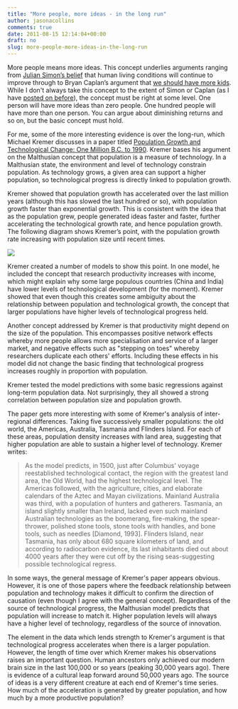 ```yaml
---
title: "More people, more ideas - in the long run"
author: jasonacollins
comments: true
date: 2011-08-15 12:14:04+00:00
draft: no
slug: more-people-more-ideas-in-the-long-run
---
```


More people means more ideas. This concept underlies arguments ranging from [Julian Simon’s belief](https://jasoncollins.blog/would-julian-simon-worry/) that human living conditions will continue to improve through to Bryan Caplan’s argument that [we should have more kids](https://jasoncollins.blog/caplans-selfish-reasons-to-have-more-kids/). While I don't always take this concept to the extent of Simon or Caplan (as I have [posted on before](https://jasoncollins.blog/libertarians-and-fertility/)), the concept must be right at some level. One person will have more ideas than zero people. One hundred people will have more than one person. You can argue about diminishing returns and so on, but the basic concept must hold.

For me, some of the more interesting evidence is over the long-run, which Michael Kremer discusses in a paper titled [Population Growth and Technological Change: One Million B.C. to 1990](http://www.jstor.org/stable/2118405). Kremer bases his argument on the Malthusian concept that population is a measure of technology. In a Malthusian state, the environment and level of technology constrain population. As technology grows, a given area can support a higher population, so technological progress is directly linked to population growth.

Kremer showed that population growth has accelerated over the last million years (although this has slowed the last hundred or so), with population growth faster than exponential growth. This is consistent with the idea that as the population grew, people generated ideas faster and faster, further accelerating the technological growth rate, and hence population growth. The following diagram shows Kremer’s point, with the population growth rate increasing with population size until recent times.

![](/img/kremer-1993-population-growth.png)

Kremer created a number of models to show this point. In one model, he included the concept that research productivity increases with income, which might explain why some large populous countries (China and India) have lower levels of technological development (for the moment). Kremer showed that even though this creates some ambiguity about the relationship between population and technological growth, the concept that larger populations have higher levels of technological progress held.

Another concept addressed by Kremer is that productivity might depend on the size of the population. This encompasses positive network effects whereby more people allows more specialisation and service of a larger market, and negative effects such as "stepping on toes" whereby researchers duplicate each others' efforts. Including these effects in his model did not change the basic finding that technological progress increases roughly in proportion with population.

Kremer tested the model predictions with some basic regressions against long-term population data. Not surprisingly, they all showed a strong correlation between population size and population growth.

The paper gets more interesting with some of Kremer's analysis of inter-regional differences. Taking five successively smaller populations: the old world, the Americas, Australia, Tasmania and Flinders Island. For each of these areas, population density increases with land area, suggesting that higher population are able to sustain a higher level of technology. Kremer writes:

>As the model predicts, in 1500, just after Columbus' voyage reestablished technological contact, the region with the greatest land area, the Old World, had the highest technological level. The Americas followed, with the agriculture, cities, and elaborate calendars of the Aztec and Mayan civilizations. Mainland Australia was third, with a population of hunters and gatherers. Tasmania, an island slightly smaller than Ireland, lacked even such mainland Australian technologies as the boomerang, fire-making, the spear-thrower, polished stone tools, stone tools with handles, and bone tools, such as needles [Diamond, 1993]. Flinders Island, near Tasmania, has only about 680 square kilometers of land, and according to radiocarbon evidence, its last inhabitants died out about 4000 years after they were cut off by the rising seas-suggesting possible technological regress.

In some ways, the general message of Kremer's paper appears obvious. However, it is one of those papers where the feedback relationship between population and technology makes it difficult to confirm the direction of causation (even though I agree with the general concept). Regardless of the source of technological progress, the Malthusian model predicts that population will increase to match it. Higher population levels will always have a higher level of technology, regardless of the source of innovation.

The element in the data which lends strength to Kremer's argument is that technological progress accelerates when there is a larger population. However, the length of time over which Kremer makes his observations raises an important question. Human ancestors only achieved our modern brain size in the last 100,000 or so years (peaking 30,000 years ago). There is evidence of a cultural leap forward around 50,000 years ago. The source of ideas is a very different creature at each end of Kremer's time series. How much of the acceleration is generated by greater population, and how much by a more productive population?
